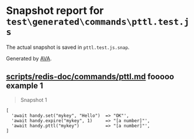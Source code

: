 # Snapshot report for `test\generated\commands\pttl.test.js`

The actual snapshot is saved in `pttl.test.js.snap`.

Generated by [AVA](https://ava.li).

## [scripts/redis-doc/commands/pttl.md](../../../../scripts/redis-doc/commands/pttl.md) fooooo example 1

> Snapshot 1

    [
      'await handy.set("mykey", "Hello")  => "OK"',
      'await handy.expire("mykey", 1)     => "[a number]"',
      'await handy.pttl("mykey")          => "[a number]"',
    ]
